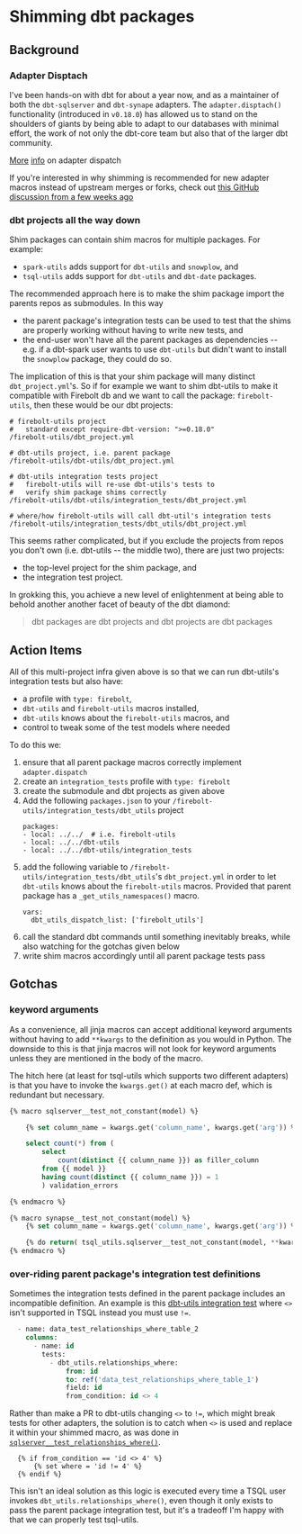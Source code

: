 # Shimming dbt packages

## Background

### Adapter Disptach

I've been hands-on with dbt for about a year now, and as a maintainer of both the `dbt-sqlserver` and `dbt-synape` adapters. The `adapter.disptach()` functionality (introduced in `v0.18.0`) has allowed us to stand on the shoulders of giants by being able to adapt to our databases with minimal effort, the work of not only the dbt-core team but also that of the larger dbt community.

[More](https://docs.getdbt.com/docs/contributing/building-a-new-adapter/#adapter-dispatch) [info](https://docs.getdbt.com/reference/dbt-jinja-functions/adapter/#dispatch) on adapter dispatch

If you're interested in why shimming is recommended for  new adapter macros instead of upstream merges or forks, check out [this GitHub discussion from a few weeks ago](https://github.com/dbt-msft/tsql-utils/issues/36#issuecomment-809123275)

### dbt projects all the way down

Shim packages can contain shim macros for multiple packages. For example:
- `spark-utils` adds support for `dbt-utils` and `snowplow`, and
- `tsql-utils` adds support for `dbt-utils` and `dbt-date` packages.

The recommended approach here is to make the shim package import the parents repos as submodules. In this way
- the parent package's integration tests can be used to test that the shims are properly working without having to write new tests, and
- the end-user won't have all the parent packages as dependencies -- e.g. if a dbt-spark user wants to use `dbt-utils` but didn't want to install the `snowplow` package, they could do so.

The implication of this is that your shim package will many distinct `dbt_project.yml`'s. So if for example we want to shim dbt-utils to make it compatible with Firebolt db and we want to call the package: `firebolt-utils`, then these would be our dbt projects:

```shell
# firebolt-utils project
#   standard except require-dbt-version: ">=0.18.0"
/firebolt-utils/dbt_project.yml

# dbt-utils project, i.e. parent package
/firebolt-utils/dbt-utils/dbt_project.yml

# dbt-utils integration tests project
#   firebolt-utils will re-use dbt-utils's tests to
#   verify shim package shims correctly
/firebolt-utils/dbt-utils/integration_tests/dbt_project.yml

# where/how firebolt-utils will call dbt-util's integration tests
/firebolt-utils/integration_tests/dbt_utils/dbt_project.yml
```

This seems rather complicated, but if you exclude the projects from repos you don't own (i.e. dbt-utils -- the middle two), there are just two projects:
- the top-level project for the shim package, and
- the integration test project.

In grokking this, you achieve a new level of enlightenment at being able to behold another another facet of beauty of the dbt diamond:
> dbt packages are dbt projects and dbt projects are dbt packages

## Action Items

All of this multi-project infra given above is so that we can run dbt-utils's integration tests but also have:
- a profile with `type: firebolt`,
- `dbt-utils` and `firebolt-utils` macros installed,
- `dbt-utils` knows about the `firebolt-utils` macros, and
- control to tweak some of the test models where needed

To do this we:
1. ensure that all parent package macros correctly implement `adapter.dispatch`
1. create an `integration_tests` profile with `type: firebolt`
1. create the submodule and dbt projects as given above
2. Add the following `packages.json` to your `/firebolt-utils/integration_tests/dbt_utils` project
    ```
    packages:
    - local: ../../  # i.e. firebolt-utils
    - local: ../../dbt-utils
    - local: ../../dbt-utils/integration_tests
    ```
3. add the following variable to `/firebolt-utils/integration_tests/dbt_utils`'s `dbt_project.yml` in order to let `dbt-utils` knows about the `firebolt-utils` macros. Provided that parent package has a `_get_utils_namespaces()` macro.
    ```
    vars:
      dbt_utils_dispatch_list: ['firebolt_utils']
    ```
4. call the standard dbt commands until something inevitably breaks, while also watching for the gotchas given below
5. write shim macros accordingly until all parent package tests pass

## Gotchas
### keyword arguments

As a convenience, all jinja macros can accept additional keyword arguments without having to add `**kwargs` to the definition as you would in Python. The downside to this is that jinja macros will not look for keyword arguments unless they are mentioned in the body of the macro.

The hitch here (at least for tsql-utils which supports two different adapters) is that you have to invoke the `kwargs.get()`  at each macro def,  which is redundant but necessary.

```sql
{% macro sqlserver__test_not_constant(model) %}

    {% set column_name = kwargs.get('column_name', kwargs.get('arg')) %}

    select count(*) from (
        select
            count(distinct {{ column_name }}) as filler_column
        from {{ model }}
        having count(distinct {{ column_name }}) = 1
        ) validation_errors

{% endmacro %}

{% macro synapse__test_not_constant(model) %}
    {% set column_name = kwargs.get('column_name', kwargs.get('arg')) %}

    {% do return( tsql_utils.sqlserver__test_not_constant(model, **kwargs)) %}
{% endmacro %}

```
### over-riding parent package's integration test definitions

Sometimes the integration tests defined in the parent package includes an incompatible definition. An example is this [dbt-utils integration test](https://github.com/fishtown-analytics/dbt-utils/blob/bbba960726667abc66b42624f0d36bbb62c37593/integration_tests/models/schema_tests/schema.yml#L67-L75) where `<>` isn't supported in TSQL instead you must use `!=`.

```sql
  - name: data_test_relationships_where_table_2
    columns:
      - name: id
        tests:
          - dbt_utils.relationships_where:
              from: id
              to: ref('data_test_relationships_where_table_1')
              field: id
              from_condition: id <> 4
```

Rather than make a PR to dbt-utils changing `<>` to `!=`, which might break tests for other adapters, the solution is to catch when `<>` is used and replace it within your shimmed macro, as was done in [`sqlserver__test_relationships_where()`](https://github.com/dbt-msft/tsql-utils/blob/8d6154124aa30ce1c2afc2621432a6d43eea8bba/macros/dbt_utils/schema_tests/relationships_where.sql#L6-L11).

```
  {% if from_condition == 'id <> 4' %}
      {% set where = 'id != 4' %}
  {% endif %}
```

This isn't an ideal solution as this logic is executed every time a TSQL user invokes `dbt_utils.relationships_where()`, even though it only exists to pass the parent package integration test, but it's a tradeoff I'm happy with that we can properly test tsql-utils.

